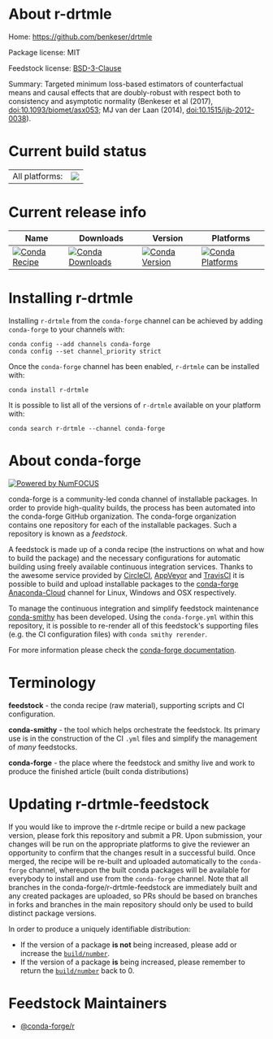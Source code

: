 About r-drtmle
==============

Home: https://github.com/benkeser/drtmle

Package license: MIT

Feedstock license: [BSD-3-Clause](https://github.com/conda-forge/r-drtmle-feedstock/blob/master/LICENSE.txt)

Summary: Targeted minimum loss-based estimators of counterfactual means and causal effects that are doubly-robust with respect both to consistency and asymptotic normality (Benkeser et al (2017), <doi:10.1093/biomet/asx053>; MJ van der Laan (2014), <doi:10.1515/ijb-2012-0038>).

Current build status
====================


<table><tr><td>All platforms:</td>
    <td>
      <a href="https://dev.azure.com/conda-forge/feedstock-builds/_build/latest?definitionId=9707&branchName=master">
        <img src="https://dev.azure.com/conda-forge/feedstock-builds/_apis/build/status/r-drtmle-feedstock?branchName=master">
      </a>
    </td>
  </tr>
</table>

Current release info
====================

| Name | Downloads | Version | Platforms |
| --- | --- | --- | --- |
| [![Conda Recipe](https://img.shields.io/badge/recipe-r--drtmle-green.svg)](https://anaconda.org/conda-forge/r-drtmle) | [![Conda Downloads](https://img.shields.io/conda/dn/conda-forge/r-drtmle.svg)](https://anaconda.org/conda-forge/r-drtmle) | [![Conda Version](https://img.shields.io/conda/vn/conda-forge/r-drtmle.svg)](https://anaconda.org/conda-forge/r-drtmle) | [![Conda Platforms](https://img.shields.io/conda/pn/conda-forge/r-drtmle.svg)](https://anaconda.org/conda-forge/r-drtmle) |

Installing r-drtmle
===================

Installing `r-drtmle` from the `conda-forge` channel can be achieved by adding `conda-forge` to your channels with:

```
conda config --add channels conda-forge
conda config --set channel_priority strict
```

Once the `conda-forge` channel has been enabled, `r-drtmle` can be installed with:

```
conda install r-drtmle
```

It is possible to list all of the versions of `r-drtmle` available on your platform with:

```
conda search r-drtmle --channel conda-forge
```


About conda-forge
=================

[![Powered by NumFOCUS](https://img.shields.io/badge/powered%20by-NumFOCUS-orange.svg?style=flat&colorA=E1523D&colorB=007D8A)](http://numfocus.org)

conda-forge is a community-led conda channel of installable packages.
In order to provide high-quality builds, the process has been automated into the
conda-forge GitHub organization. The conda-forge organization contains one repository
for each of the installable packages. Such a repository is known as a *feedstock*.

A feedstock is made up of a conda recipe (the instructions on what and how to build
the package) and the necessary configurations for automatic building using freely
available continuous integration services. Thanks to the awesome service provided by
[CircleCI](https://circleci.com/), [AppVeyor](https://www.appveyor.com/)
and [TravisCI](https://travis-ci.com/) it is possible to build and upload installable
packages to the [conda-forge](https://anaconda.org/conda-forge)
[Anaconda-Cloud](https://anaconda.org/) channel for Linux, Windows and OSX respectively.

To manage the continuous integration and simplify feedstock maintenance
[conda-smithy](https://github.com/conda-forge/conda-smithy) has been developed.
Using the ``conda-forge.yml`` within this repository, it is possible to re-render all of
this feedstock's supporting files (e.g. the CI configuration files) with ``conda smithy rerender``.

For more information please check the [conda-forge documentation](https://conda-forge.org/docs/).

Terminology
===========

**feedstock** - the conda recipe (raw material), supporting scripts and CI configuration.

**conda-smithy** - the tool which helps orchestrate the feedstock.
                   Its primary use is in the construction of the CI ``.yml`` files
                   and simplify the management of *many* feedstocks.

**conda-forge** - the place where the feedstock and smithy live and work to
                  produce the finished article (built conda distributions)


Updating r-drtmle-feedstock
===========================

If you would like to improve the r-drtmle recipe or build a new
package version, please fork this repository and submit a PR. Upon submission,
your changes will be run on the appropriate platforms to give the reviewer an
opportunity to confirm that the changes result in a successful build. Once
merged, the recipe will be re-built and uploaded automatically to the
`conda-forge` channel, whereupon the built conda packages will be available for
everybody to install and use from the `conda-forge` channel.
Note that all branches in the conda-forge/r-drtmle-feedstock are
immediately built and any created packages are uploaded, so PRs should be based
on branches in forks and branches in the main repository should only be used to
build distinct package versions.

In order to produce a uniquely identifiable distribution:
 * If the version of a package **is not** being increased, please add or increase
   the [``build/number``](https://docs.conda.io/projects/conda-build/en/latest/resources/define-metadata.html#build-number-and-string).
 * If the version of a package **is** being increased, please remember to return
   the [``build/number``](https://docs.conda.io/projects/conda-build/en/latest/resources/define-metadata.html#build-number-and-string)
   back to 0.

Feedstock Maintainers
=====================

* [@conda-forge/r](https://github.com/conda-forge/r/)

